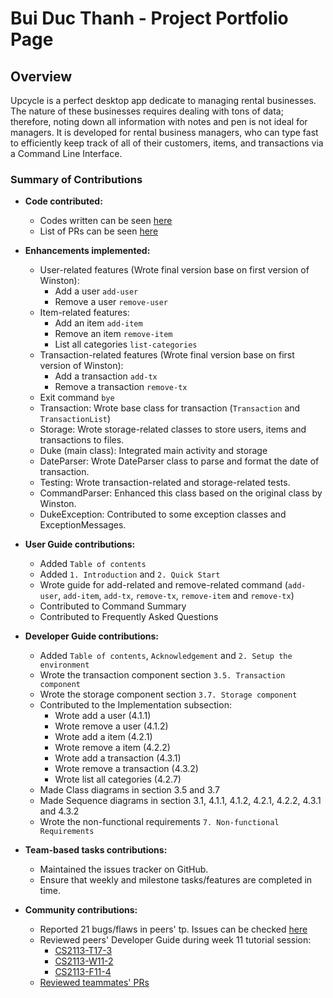 # Bui Duc Thanh - Project Portfolio Page

## Overview

Upcycle is a perfect desktop app dedicate to managing rental businesses. The nature of these businesses
requires dealing with tons of data; therefore, noting down all information with notes and pen is not ideal for managers.
It is developed for rental business managers, who can type fast to efficiently keep track of all of their customers, items,
and transactions via a Command Line Interface.

### Summary of Contributions
+ **Code contributed:** 
    + Codes written can be seen [here](https://nus-cs2113-ay2223s1.github.io/tp-dashboard/?search=bdthanh&sort=groupTitle&sortWithin=title&timeframe=commit&mergegroup=&groupSelect=groupByAuthors&breakdown=true&checkedFileTypes=docs~functional-code~test-code~other&since=2022-09-16&tabOpen=true&tabType=authorship&zFR=false&tabAuthor=bdthanh&tabRepo=AY2223S1-CS2113-W12-1%2Ftp%5Bmaster%5D&authorshipIsMergeGroup=false&authorshipFileTypes=other~docs~functional-code~test-code&authorshipIsBinaryFileTypeChecked=false&authorshipIsIgnoredFilesChecked=false)
    + List of PRs can be seen [here](https://github.com/AY2223S1-CS2113-W12-1/tp/pulls?q=is%3Aclose+is%3Apr+author%3Abdthanh+)

+ **Enhancements implemented:**
    + User-related features (Wrote final version base on first version of Winston): 
        + Add a user `add-user`
        + Remove a user `remove-user`
    + Item-related features:
        + Add an item `add-item` 
        + Remove an item `remove-item`
        + List all categories `list-categories`
    + Transaction-related features (Wrote final version base on first version of Winston): 
        + Add a transaction `add-tx`
        + Remove a transaction `remove-tx`
    + Exit command `bye`
    + Transaction: Wrote base class for transaction (`Transaction` and `TransactionList`) 
    + Storage: Wrote storage-related classes to store users, items and transactions to files.
    + Duke (main class): Integrated main activity and storage
    + DateParser: Wrote DateParser class to parse and format the date of transaction.
    + Testing: Wrote transaction-related and storage-related tests.
    + CommandParser: Enhanced this class based on the original class by Winston.
    + DukeException: Contributed to some exception classes and ExceptionMessages.
+ **User Guide contributions:**
    + Added `Table of contents`
    + Added `1. Introduction` and `2. Quick Start`
    + Wrote guide for add-related and remove-related command (`add-user`, `add-item`, `add-tx`, `remove-tx`, `remove-item` and `remove-tx`)
    + Contributed to Command Summary
    + Contributed to Frequently Asked Questions
+ **Developer Guide contributions:**
    + Added `Table of contents`, `Acknowledgement` and `2. Setup the environment`
    + Wrote the transaction component section `3.5. Transaction component`
    + Wrote the storage component section `3.7. Storage component`
    + Contributed to the Implementation subsection:
      + Wrote add a user (4.1.1) 
      + Wrote remove a user (4.1.2)
      + Wrote add a item (4.2.1)
      + Wrote remove a item (4.2.2)
      + Wrote add a transaction (4.3.1)
      + Wrote remove a transaction (4.3.2)
      + Wrote list all categories (4.2.7)
    + Made Class diagrams in section 3.5 and 3.7 
    + Made Sequence diagrams in section 3.1, 4.1.1, 4.1.2, 4.2.1, 4.2.2, 4.3.1 and 4.3.2
    + Wrote the non-functional requirements `7. Non-functional Requirements`
+ **Team-based tasks contributions:**
    + Maintained the issues tracker on GitHub.
    + Ensure that weekly and milestone tasks/features are completed in time.
+ **Community contributions:**
    + Reported 21 bugs/flaws in peers' tp. Issues can be checked [here](https://github.com/bdthanh/ped/issues)
    + Reviewed peers' Developer Guide during week 11 tutorial session: 
        + [CS2113-T17-3](https://github.com/nus-cs2113-AY2223S1/tp/pull/10/files#diff-1a95edf069a4136e9cb71bee758b0dc86996f6051f0d438ec2c424557de7160b)
        + [CS2113-W11-2](https://github.com/nus-cs2113-AY2223S1/tp/pull/2/files#diff-1a95edf069a4136e9cb71bee758b0dc86996f6051f0d438ec2c424557de7160b)
        + [CS2113-F11-4](https://github.com/nus-cs2113-AY2223S1/tp/pull/18/files#diff-1a95edf069a4136e9cb71bee758b0dc86996f6051f0d438ec2c424557de7160b)
    + [Reviewed teammates' PRs](https://github.com/AY2223S1-CS2113-W12-1/tp/pulls?q=is%3Apr+reviewed-by%3A%40me+is%3Aclosed+sort%3Acomments-desc)